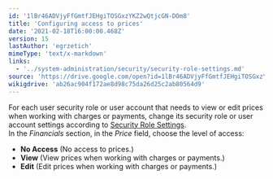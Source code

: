 ```yaml
---
id: '1lBr46ADVjyFfGmtfJEHgiTOSGxzYKZ2wQtjcGN-DOm8'
title: 'Configuring access to prices'
date: '2021-02-18T16:00:00.468Z'
version: 15
lastAuthor: 'egrzetich'
mimeType: 'text/x-markdown'
links:
  - '../system-administration/security/security-role-settings.md'
source: 'https://drive.google.com/open?id=1lBr46ADVjyFfGmtfJEHgiTOSGxzYKZ2wQtjcGN-DOm8'
wikigdrive: 'ab26ac904f172ae8d98c75da26d25c2ab80564d9'
---
```

For each user security role or user account that needs to view or edit prices when working with charges or payments, change its security role or user account settings according to [Security Role Settings](../system-administration/security/security-role-settings.md).   
In the *Financials* section, in the *Price* field, choose the level of access:
* <strong>No Access</strong> (No access to prices.)
* <strong>View</strong> (View prices when working with charges or payments.)
* <strong>Edit</strong> (Edit prices when working with charges or payments.)
